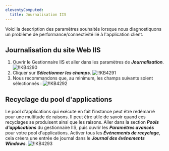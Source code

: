 ```yaml
---
eleventyComputed:
  title: Journalisation IIS
---
```

Voici la description des paramètres souhaités lorsque nous diagnostiquons un problème de performance/connectivité lié à l'application client.

## Journalisation du site Web IIS

1. Ouvrir le Gestionnaire IIS et aller dans les paramètres de ***Journalisation***.
![!!KB4290](https://cdnweb.devolutions.net/docs/docs_en_kb_KB4290.png)
2. Cliquer sur ***Sélectionner les champs***.
![!!KB4291](https://cdnweb.devolutions.net/docs/docs_en_kb_KB4291.png)
3. Nous recommandons que, au minimum, les champs suivants soient sélectionnés :
![!!KB4292](https://cdnweb.devolutions.net/docs/docs_en_kb_KB4292.png)

## Recyclage du pool d'applications

Le pool d'applications qui exécute en fait l'instance peut être redémarré pour une multitude de raisons. Il peut être utile de savoir quand ces recyclages se produisent ainsi que les raisons. Aller dans la section ***Pools d'applications*** du gestionnaire IIS, puis ouvrir les ***Paramètres avancés*** pour votre pool d'applications. Activer tous les ***Événements de recyclage***, cela créera une entrée de journal dans le ***Journal des événements Windows***.
![!!KB4293](https://cdnweb.devolutions.net/docs/docs_en_kb_KB4293.png)

